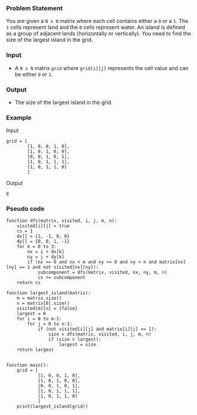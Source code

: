 ### Problem Statement
You are given a `N x N` matrix where each cell contains either a `0` or a `1`. The `1` cells represent land and the `0` cells represent water.  An island is defined as a group of adjacent lands (horizontally or vertically). You need to find the size of the largest island in the grid.


### Input
- A `N x N` matrix `grid` where `grid[i][j]` represents the cell value and can be either `0` or  `1`. 

### Output
- The size of the largest island in the grid.


### Example
Input
``` 
grid = [
        [1, 0, 0, 1, 0],
        [1, 0, 1, 0, 0],
        [0, 0, 1, 0, 1],
        [1, 0, 1, 1, 1],
        [1, 0, 1, 1, 0]
        ]
```

Output
```
8
```

### Pseudo code
``` 
function dfs(matrix, visited, i, j, m, n):
    visited[i][j] = true
    cs = 1 
    dx[] = {1, -1, 0, 0}
    dy[] = {0, 0, 1, -1}
    for k = 0 to 3:
        nx = i + dx[k]
        ny = j + dy[k]
        if (nx >= 0 and nx < m and ny >= 0 and ny < n and matrix[nx][ny] == 1 and not visited[nx][ny]):
            subcomponent = dfs(matrix, visited, nx, ny, m, n)
            cs += subcomponent
    return cs

function largest_island(matrix):
    m = matrix.size()
    n = matrix[0].size()
    visited[m][n] = {false}
    largest = 0
    for i = 0 to m-1:
    	for j = 0 to n-1:
    		if (not visited[i][j] and matrix[i][j] == 1):
    			size = dfs(matrix, visited, i, j, m, n)
    			if (size > largest):
    				largest = size
    return largest


function main():
    grid = [
            [1, 0, 0, 1, 0],
            [1, 0, 1, 0, 0],
            [0, 0, 1, 0, 1],
            [1, 0, 1, 1, 1],
            [1, 0, 1, 1, 0]
            ]
    print(largest_island(grid))
```